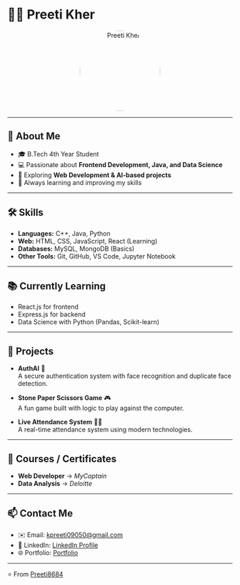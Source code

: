 # 👩‍💻 Preeti Kher  

<p align="center">
  <img src="https://avatars.githubusercontent.com/u/142022041?v=4" alt="Preeti Kher" width="180" style="border-radius: 50%;">
</p>  

---

## 🌟 About Me  
- 🎓 B.Tech 4th Year Student  
- 💻 Passionate about **Frontend Development, Java, and Data Science**  
- 🚀 Exploring **Web Development & AI-based projects**  
- 🌱 Always learning and improving my skills  

---

## 🛠 Skills  
- **Languages:** C++, Java, Python  
- **Web:** HTML, CSS, JavaScript, React (Learning)  
- **Databases:** MySQL, MongoDB (Basics)  
- **Other Tools:** Git, GitHub, VS Code, Jupyter Notebook  

---

## 📚 Currently Learning  
- React.js for frontend  
- Express.js for backend  
- Data Science with Python (Pandas, Scikit-learn)  

---

## 🚀 Projects  

- **AuthAI** 🔐  
  A secure authentication system with face recognition and duplicate face detection.  

- **Stone Paper Scissors Game** 🎮  
  A fun game built with logic to play against the computer.  

- **Live Attendance System** 👨‍🏫  
  A real-time attendance system using modern technologies.  

---

## 📜 Courses / Certificates  
- **Web Developer** → *MyCaptain*  
- **Data Analysis** → *Deloitte*  

---

## 📫 Contact Me  
- ✉️ Email: [kpreeti09050@gmail.com](mailto:kpreeti09050@gmail.com)  
- 💼 LinkedIn: [LinkedIn Profile](https://www.linkedin.com/in/preeti-kehar-226295334?lipi=urn%3Ali%3Apage%3Ad_flagship3_profile_view_base_contact_details%3BzEj4qOmCQGycEKTV2DWJ7Q%3D%3D)  
- 🌐 Portfolio: [Portfolio](https://my-portfolio-jgsx.onrender.com/)

---

⭐️ From [Preeti8684](https://github.com/Preeti8684)  
